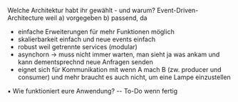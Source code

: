 Welche Architektur habt ihr gewählt - und warum?
Event-Driven-Architecture weil 
a) vorgegeben
b) passend, da 
- einfache Erweiterungen für mehr Funktionen möglich
- skalierbarkeit einfach und neue events einfach
- robust weil getrennte services (modular)
- asynchorn -> muss nicht immer warten, man sieht ja was ankam und kann dementsprechnd neue Anfragen senden
- eignet sich für Kommunikation mit wenn A mach B (zw. producer und consumer) und mehr braucht es auch nicht, um eine Lampe einzustellen

▪ Wie funktioniert eure Anwendung?
-- To-Do wenn fertig